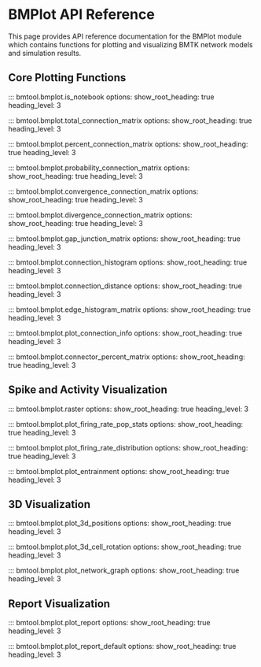 # BMPlot API Reference

This page provides API reference documentation for the BMPlot module which contains functions for plotting and visualizing BMTK network models and simulation results.

## Core Plotting Functions

::: bmtool.bmplot.is_notebook
    options:
      show_root_heading: true
      heading_level: 3

::: bmtool.bmplot.total_connection_matrix
    options:
      show_root_heading: true
      heading_level: 3

::: bmtool.bmplot.percent_connection_matrix
    options:
      show_root_heading: true
      heading_level: 3

::: bmtool.bmplot.probability_connection_matrix
    options:
      show_root_heading: true
      heading_level: 3

::: bmtool.bmplot.convergence_connection_matrix
    options:
      show_root_heading: true
      heading_level: 3

::: bmtool.bmplot.divergence_connection_matrix
    options:
      show_root_heading: true
      heading_level: 3

::: bmtool.bmplot.gap_junction_matrix
    options:
      show_root_heading: true
      heading_level: 3

::: bmtool.bmplot.connection_histogram
    options:
      show_root_heading: true
      heading_level: 3

::: bmtool.bmplot.connection_distance
    options:
      show_root_heading: true
      heading_level: 3

::: bmtool.bmplot.edge_histogram_matrix
    options:
      show_root_heading: true
      heading_level: 3

::: bmtool.bmplot.plot_connection_info
    options:
      show_root_heading: true
      heading_level: 3

::: bmtool.bmplot.connector_percent_matrix
    options:
      show_root_heading: true
      heading_level: 3

## Spike and Activity Visualization

::: bmtool.bmplot.raster
    options:
      show_root_heading: true
      heading_level: 3

::: bmtool.bmplot.plot_firing_rate_pop_stats
    options:
      show_root_heading: true
      heading_level: 3

::: bmtool.bmplot.plot_firing_rate_distribution
    options:
      show_root_heading: true
      heading_level: 3

::: bmtool.bmplot.plot_entrainment
    options:
      show_root_heading: true
      heading_level: 3

## 3D Visualization

::: bmtool.bmplot.plot_3d_positions
    options:
      show_root_heading: true
      heading_level: 3

::: bmtool.bmplot.plot_3d_cell_rotation
    options:
      show_root_heading: true
      heading_level: 3

::: bmtool.bmplot.plot_network_graph
    options:
      show_root_heading: true
      heading_level: 3

## Report Visualization

::: bmtool.bmplot.plot_report
    options:
      show_root_heading: true
      heading_level: 3

::: bmtool.bmplot.plot_report_default
    options:
      show_root_heading: true
      heading_level: 3 